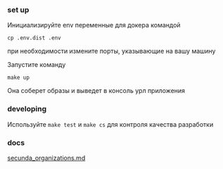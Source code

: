 ### set up

Инициализируйте env переменные для докера командой

`cp .env.dist .env`

при необходимости измените порты, указывающие на вашу машину

Запустите команду

`make up`

Она соберет образы и выведет в консоль урл приложения

### developing

Используйте `make test` и `make cs` для контроля качества разработки

### docs

[secunda_organizations.md](secunda_organizations.md)
